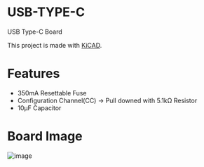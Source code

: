 # USB-TYPE-C
USB Type-C Board

This project is made with [KiCAD](https://kicad.org).

# Features

* 350mA Resettable Fuse
* Configuration Channel(CC) -> Pull downed with 5.1kΩ Resistor
* 10μF Capacitor

# Board Image
![image](https://github.com/21km43/USB-TYPE-C/assets/48169975/29511008-5c7c-4c74-9779-766a73c02942)
